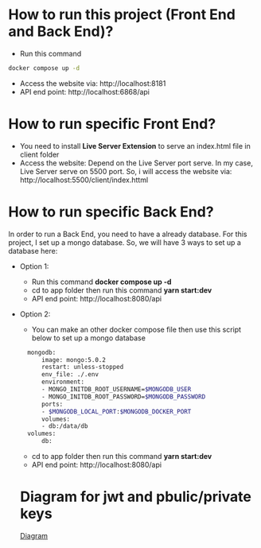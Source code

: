 # How to run this project (Front End and Back End)?

- Run this command

```bash
docker compose up -d
```

- Access the website via: http://localhost:8181
- API end point: http://localhost:6868/api

# How to run specific Front End?

- You need to install **Live Server Extension** to serve an index.html file in client folder
- Access the website: Depend on the Live Server port serve. In my case, Live Server serve on 5500 port. So, i will access the website via: http://localhost:5500/client/index.httml

# How to run specific Back End?

In order to run a Back End, you need to have a already database. For this project, I set up a mongo database. So, we will have 3 ways to set up a database here:

- Option 1:
  - Run this command **docker compose up -d**
  - cd to app folder then run this command **yarn start:dev**
  - API end point: http://localhost:8080/api
- Option 2:

  - You can make an other docker compose file then use this script below to set up a mongo database

  ```bash
    mongodb:
        image: mongo:5.0.2
        restart: unless-stopped
        env_file: ./.env
        environment:
        - MONGO_INITDB_ROOT_USERNAME=$MONGODB_USER
        - MONGO_INITDB_ROOT_PASSWORD=$MONGODB_PASSWORD
        ports:
        - $MONGODB_LOCAL_PORT:$MONGODB_DOCKER_PORT
        volumes:
        - db:/data/db
    volumes:
        db:
  ```

  - cd to app folder then run this command **yarn start:dev**
  - API end point: http://localhost:8080/api

  # Diagram for jwt and pbulic/private keys

  [Diagram](https://app.diagrams.net/#G1jZLJSN-uofARwPeEUqH7qE7CWQa833Ff)
